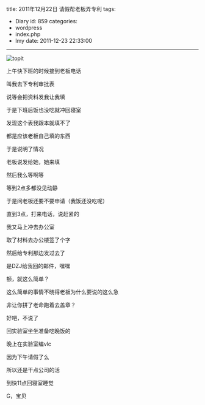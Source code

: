 title: 2011年12月22日 请假帮老板弄专利
tags:
  - Diary
id: 859
categories:
  - wordpress
  - index.php
  - lmy
date: 2011-12-23 22:33:00
---

![](http://i.minus.com/ibcxzg7RBpc9R5.jpg "topit")

上午快下班的时候接到老板电话

叫我去下专<!--more-->利审批表

说等会把资料发我让我填

于是下班后饭也没吃就冲回寝室

发现这个表我跟本就填不了

都是应该老板自己填的东西

于是说明了情况

老板说发给她，她来填

然后我么等啊等

等到2点多都没见动静

于是问老板还要不要申请（我饭还没吃呢）

直到3点，打来电话，说赶紧的

我又马上冲去办公室

取了材料去办公楼签了个字

然后给专利那边发过去了

是DZJ给我回的邮件，嘿嘿

额，就这么简单？

这么简单的事情不晓得老板为什么要说的这么急

非让你拼了老命跑着去盖章？

好吧，不说了

回实验室坐坐准备吃晚饭的

晚上在实验室编vlc

因为下午请假了么

所以还是干点公司的活

到快11点回寝室睡觉

G，宝贝